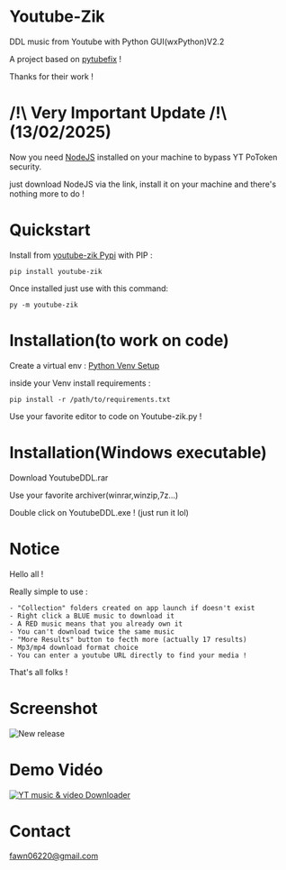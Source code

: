 # Youtube-Zik
DDL music from Youtube with Python GUI(wxPython)V2.2

A project based on [pytubefix](https://github.com/JuanBindez/pytubefix) !

Thanks for their work !

# /!\ Very Important Update /!\ (13/02/2025)
Now you need [NodeJS](https://nodejs.org/en) installed on your machine to bypass YT PoToken security.

just download NodeJS via the link, install it on your machine and there's nothing more to do !


# Quickstart
Install from [youtube-zik Pypi](https://pypi.org/project/youtube-zik) with PIP :


	pip install youtube-zik
	
	
Once installed just use with this command:


	py -m youtube-zik


# Installation(to work on code)
Create a virtual env : [Python Venv Setup](https://mothergeo-py.readthedocs.io/en/latest/development/how-to/venv-win.html)

inside your Venv install requirements :


	pip install -r /path/to/requirements.txt


Use your favorite editor to code on Youtube-zik.py !
	
# Installation(Windows executable)
Download YoutubeDDL.rar

Use your favorite archiver(winrar,winzip,7z...)

Double click on YoutubeDDL.exe ! (just run it lol)

# Notice
Hello all !

Really simple to use :

	- "Collection" folders created on app launch if doesn't exist
	- Right click a BLUE music to download it
	- A RED music means that you already own it
	- You can't download twice the same music
	- "More Results" button to fecth more (actually 17 results)
	- Mp3/mp4 download format choice
	- You can enter a youtube URL directly to find your media !
	
That's all folks !

# Screenshot
![New release](http://ninjaaior.free.fr/Ytzik.png "Youtube-Zik DDL V2.2")

# Demo Vidéo
[![YT music & video Downloader](https://img.youtube.com/vi/rFFb_zwElYs/0.jpg)](https://www.youtube.com/watch?v=rFFb_zwElYs)

# Contact
fawn06220@gmail.com

